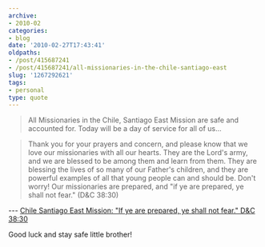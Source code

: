 ```yaml
---
archive:
- 2010-02
categories:
- blog
date: '2010-02-27T17:43:41'
oldpaths:
- /post/415687241
- /post/415687241/all-missionaries-in-the-chile-santiago-east
slug: '1267292621'
tags:
- personal
type: quote
---
```


> All Missionaries in the Chile, Santiago East Mission are safe and
> accounted for. Today will be a day of service for all of us...
 
> Thank you for your prayers and concern, and please know that we love our
> missionaries with all our hearts. They are the Lord's army, and we are
> blessed to be among them and learn from them. They are blessing the
> lives of so many of our Father's children, and they are powerful
> examples of all that young people can and should be. Don't worry! Our
> missionaries are prepared, and "if ye are prepared, ye shall not fear."
> (D&C 38:30)

--- [Chile Santiago East Mission: "If ye are prepared, ye shall not fear."
D&C 38:30][1]

Good luck and stay safe little brother!

[1]: http://santiagomissioneast.blogspot.com/2010/02/if-ye-are-prepared-ye-shall-not-fear-d.html
